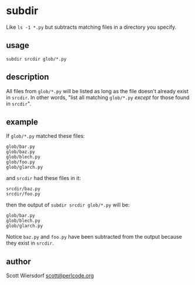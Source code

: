 # subdir #

Like `ls -1 *.py` but subtracts matching files in a directory you specify.

## usage ##

    subdir srcdir glob/*.py

## description ##

All files from `glob/*.py` will be listed as long as the file doesn't
already exist in `srcdir`. In other words, "list all matching
`glob/*.py` *except* for those found in `srcdir`".

## example ##

If `glob/*.py` matched these files:

    glob/bar.py
    glob/baz.py
    glob/blech.py
    glob/foo.py
    glob/glarch.py

and `srcdir` had these files in it:

    srcdir/baz.py
    srcdir/foo.py

then the output of `subdir srcdir glob/*.py` will be:

    glob/bar.py
    glob/blech.py
    glob/glarch.py

Notice `baz.py` and `foo.py` have been subtracted from the output
because they exist in `srcdir`.

## author ##

Scott Wiersdorf
scott@perlcode.org
